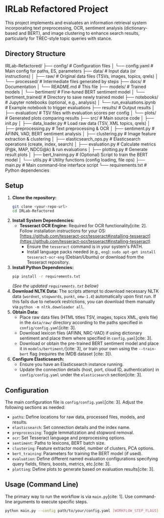 # IRLab Refactored Project

This project implements and evaluates an information retrieval system incorporating text preprocessing, OCR, sentiment analysis (dictionary-based and BERT), and image clustering to enhance search results, particularly for TREC-style topic queries with stance.

## Directory Structure
IRLab-Refactored/
├── config/                  # Configuration files
│   └── config.yaml          # Main config for paths, ES, parameters 
├── data/                    # Input data (or instructions)
│   ├── raw/                 # Original data files (TSVs, images, topics, qrels)
│   └── processed/           # Intermediate files generated by steps
├── docs/                    # Documentation
│   └── README.md            # This file
├── models/                  # Trained models
│   └── bertiment/           # Fine-tuned BERT sentiment model
│   └── bertiment_trained/   # Directory to save newly trained model
├── notebooks/               # Jupyter notebooks (optional, e.g., analysis)
│   └── run_evaluations.ipynb # Example notebook to trigger evaluations
├── results/                 # Output results
│   ├── evaluation/          # TSV files with evaluation scores per config
│   └── plots/               # Generated plots comparing results
├── src/                     # Main source code
│   ├── init.py
│   ├── data_loader.py       # Load raw data (TSV, XML topics, qrels)
│   ├── preprocessing.py     # Text preprocessing & OCR
│   ├── sentiment.py         # AFINN, VAD, BERT sentiment analysis
│   ├── clustering.py        # Image feature extraction & clustering
│   ├── elasticsearch_ops.py # Elasticsearch operations (create, index, search)
│   ├── evaluation.py        # Calculate metrics (P@k, MAP, NDCG@k) & run evaluations
│   ├── plotting.py          # Generate result plots
│   ├── bert_training.py     # (Optional) Script to train the BERT model
│   └── utils.py             # Utility functions (config loading, file ops)
├── main.py                  # Main command-line interface script 
└── requirements.txt         # Python dependencies 

## Setup

1.  **Clone the repository:**
    ```bash
    git clone <your-repo-url>
    cd IRLab-Refactored
    ```
2.  **Install System Dependencies:**
    * **Tesseract OCR Engine:** Required for OCR functionality[cite: 2]. Follow installation instructions for your OS: [https://github.com/tesseract-ocr/tesseract#installing-tesseract](https://github.com/tesseract-ocr/tesseract#installing-tesseract)
        * Ensure the `tesseract` command is in your system's PATH.
        * Install language packs needed (e.g., `eng`): `sudo apt-get install tesseract-ocr-eng` (Debian/Ubuntu) or download from the Tesseract repository.
3.  **Install Python Dependencies:**
    ```bash
    pip install -r requirements.txt
    ```
    *(See the updated `requirements.txt` below)*
4.  **Download NLTK Data:** The scripts attempt to download necessary NLTK data (`wordnet`, `stopwords`, `punkt`, `omw-1.4`) automatically upon first run. If this fails due to network restrictions, you can download them manually via `python -m nltk.downloader all`.
5.  **Obtain Data:**
    * Place raw data files (HTML titles TSV, images, topics XML, qrels file) in the `data/raw/` directory according to the paths specified in `config/config.yaml`[cite: 3].
    * Download lexicon files (AFINN, NRC-VAD) if using dictionary sentiment and place them where specified in `config.yaml`[cite: 3].
    * Download or obtain the pre-trained BERT sentiment model and place it in `models/bertiment/`[cite: 3], or train your own using the `--train-bert` flag (requires the IMDB dataset [cite: 3]).
6.  **Configure Elasticsearch:**
    * Ensure you have an Elasticsearch instance running.
    * Update the connection details (host, port, cloud ID, authentication) in `config/config.yaml` under the `elasticsearch` section[cite: 3].

## Configuration

The main configuration file is `config/config.yaml`[cite: 3]. Adjust the following sections as needed:

* `paths`: Define locations for raw data, processed files, models, and results.
* `elasticsearch`: Set connection details and the index name.
* `preprocessing`: Toggle lemmatization and stopword removal.
* `ocr`: Set Tesseract language and preprocessing options.
* `sentiment`: Paths to lexicons, BERT batch size.
* `clustering`: Feature extractor model, number of clusters, PCA options.
* `bert_training`: Parameters for training the BERT model (if used).
* `evaluation`: Define different named evaluation configurations specifying query fields, filters, boosts, metrics, etc.[cite: 3].
* `plotting`: Define plots to generate based on evaluation results[cite: 3].

## Usage (Command Line)

The primary way to run the workflow is via `main.py`[cite: 1]. Use command-line arguments to execute specific steps.

```bash
python main.py --config path/to/your/config.yaml [WORKFLOW_STEP_FLAGS]